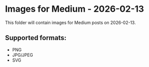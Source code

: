 # Images for Medium - 2026-02-13

This folder will contain images for Medium posts on 2026-02-13.

## Supported formats:
- PNG
- JPG/JPEG
- SVG
